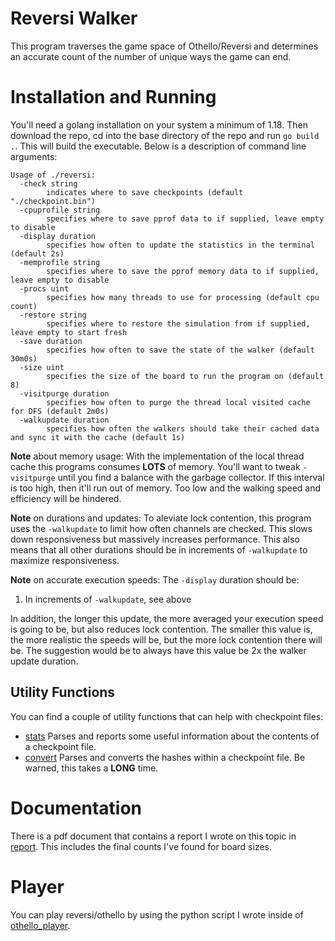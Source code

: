# Reversi Walker
This program traverses the game space of Othello/Reversi and determines an accurate count of the number of unique ways the game can end.

# Installation and Running
You'll need a golang installation on your system a minimum of 1.18. Then download the repo, cd into the base directory of the repo and run `go build .`. This will build the executable. Below is a description of command line arguments:

```
Usage of ./reversi:
  -check string
        indicates where to save checkpoints (default "./checkpoint.bin")
  -cpuprofile string
        specifies where to save pprof data to if supplied, leave empty to disable
  -display duration
        specifies how often to update the statistics in the terminal (default 2s)
  -memprofile string
        specifies where to save the pprof memory data to if supplied, leave empty to disable
  -procs uint
        specifies how many threads to use for processing (default cpu count)
  -restore string
        specifies where to restore the simulation from if supplied, leave empty to start fresh
  -save duration
        specifies how often to save the state of the walker (default 30m0s)
  -size uint
        specifies the size of the board to run the program on (default 8)
  -visitpurge duration
        specifies how often to purge the thread local visited cache for DFS (default 2m0s)
  -walkupdate duration
        specifies how often the walkers should take their cached data and sync it with the cache (default 1s)
```

**Note** about memory usage: With the implementation of the local thread cache this programs consumes **LOTS** of memory.
You'll want to tweak `-visitpurge` until you find a balance with the garbage collector. If this interval is too high, then it'll run out of memory.
Too low and the walking speed and efficiency will be hindered.

**Note** on durations and updates: To aleviate lock contention, this program uses the `-walkupdate` to limit how often channels are checked.
This slows down responsiveness but massively increases performance. This also means that all other durations should be in increments of `-walkupdate`
to maximize responsiveness.

**Note** on accurate execution speeds: The `-display` duration should be:
1. In increments of `-walkupdate`, see above

In addition, the longer this update, the more averaged your execution speed is going to be, but also reduces lock contention.
The smaller this value is, the more realistic the speeds will be, but the more lock contention there will be.
The suggestion would be to always have this value be 2x the walker update duration.

## Utility Functions

You can find a couple of utility functions that can help with checkpoint files:

- [stats](./cmd/checkpoint-stats/) Parses and reports some useful information about the contents of a checkpoint file.
- [convert](./cmd/checkpoint-convert/) Parses and converts the hashes within a checkpoint file. Be warned, this takes a **LONG** time.

# Documentation
There is a pdf document that contains a report I wrote on this topic in [report](./report). This includes the final counts I've found for board sizes.

# Player
You can play reversi/othello by using the python script I wrote inside of [othello_player](./othello_player).
